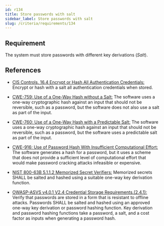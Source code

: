 ```yaml
---
id: r134
title: Store passwords with salt
sidebar_label: Store passwords with salt
slug: /criteria/requirements/134
---
```


## Requirement

The system must store passwords
with different key derivations (*Salt*).

## References

- [CIS Controls. 16.4 Encrypt or Hash All Authentication Credentials:](https://www.cisecurity.org/controls/)
Encrypt or hash with a salt
all authentication credentials
when stored.

- [CWE-759: Use of a One-Way Hash without a Salt:](https://cwe.mitre.org/data/definitions/759.html)
The software uses
a one-way cryptographic hash
against an input
that should not be reversible,
such as a password,
but the software does not also use a salt
as part of the input.

- [CWE-760: Use of a One-Way Hash with a Predictable Salt:](https://cwe.mitre.org/data/definitions/760.html)
The software uses
a one-way cryptographic hash
against an input
that should not be reversible,
such as a password,
but the software uses a predictable salt
as part of the input.

- [CWE-916: Use of Password Hash With Insufficient Computational Effort:](https://cwe.mitre.org/data/definitions/916.html)
The software generates
a hash for a password,
but it uses a scheme
that does not provide a sufficient level
of computational effort
that would make password cracking attacks
infeasible or expensive.

- [NIST 800-63B 5.1.1.2 Memorized Secret Verifiers:](https://pages.nist.gov/800-63-3/sp800-63b.html)
Memorized secrets SHALL be salted
and hashed using a suitable
one-way key derivation function.

- [OWASP-ASVS v4.0.1 V2.4 Credential Storage Requirements.(2.4.1):](https://owasp.org/www-pdf-archive/OWASP_Application_Security_Verification_Standard_4.0-en.pdf) 
Verify that passwords are stored
in a form that is resistant
to offline attacks.
Passwords SHALL be salted and hashed
using an approved one-way key derivation
or password hashing function.
Key derivation and password hashing functions
take a password,
a salt,
and a cost factor as inputs
when generating a password hash.
